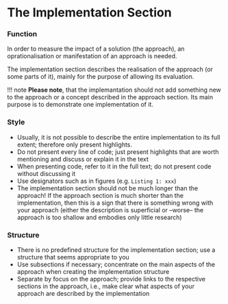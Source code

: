 
# The Implementation Section

### Function

In order to measure the impact of a solution (the approach), an oprationalisation or manifestation of an approach is needed.

The implementation section describes the realisation of the approach (or some parts of it), mainly for the purpose of allowing its evaluation.

!!! note 
    **Please note**, that the implemantation should not add something new to the approach or a concept described in the approach section. Its main purpose is to demonstrate one implementation of it. 


### Style

* Usually, it is not possible to describe the entire implementation to its full extent; therefore only present highlights.
* Do not present every line of code; just present highlights that are worth mentioning and discuss or explain it in the text
* When presenting code, refer to it in the full text; do not present code without discussing it
* Use designators such as in figures (e.g. `Listing 1: xxx`)
* The implementation section should not be much longer than the approach! If the approach section is much shorter than the implementation, then this is a sign that there is something wrong with your approach (either the description is superficial or –worse– the approach is too shallow and embodies only little research)

### Structure

* There is no predefined structure for the implementation section; use a structure that seems appropriate to you
* Use subsections if necessary; concentrate on the main aspects of the approach when creating the implementation structure
* Separate by focus on the approach; provide links to the respective sections in the approach, i.e., make clear what aspects of your approach are described by the implementation
